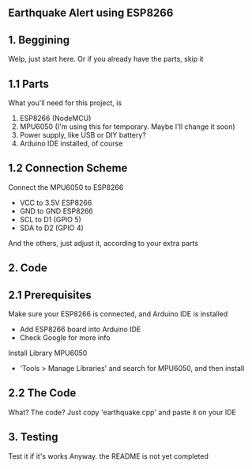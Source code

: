 ## Earthquake Alert using ESP8266 ##

## 1. Beggining ##
Welp, just start here. Or if you already have the parts, skip it

## 1.1 Parts ##
What you'll need for this project, is

1. ESP8266 (NodeMCU)
2. MPU6050 (I'm using this for temporary. Maybe I'll change it soon)
3. Power supply, like USB or DIY battery?
4. Arduino IDE installed, of course

## 1.2 Connection Scheme ##
Connect the MPU6050 to ESP8266
   - VCC to 3.5V ESP8266
   - GND to GND ESP8266
   - SCL to D1 (GPIO 5)
   - SDA to D2 (GPIO 4)

And the others, just adjust it, according to your extra parts

## 2. Code ##

## 2.1 Prerequisites ##
Make sure your ESP8266 is connected, and Arduino IDE is installed
  - Add ESP8266 board into Arduino IDE
  - Check Google for more info

Install Library MPU6050
  - 'Tools > Manage Libraries' and search for MPU6050, and then install

## 2.2 The Code ##
What? The code? Just copy 'earthquake.cpp' and paste it on your IDE

## 3. Testing ##
Test it if it's works
Anyway. the README is not yet completed
